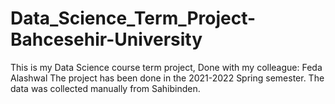 # Data_Science_Term_Project-Bahcesehir-University
This is my Data Science course term project, Done with my colleague: Feda Alashwal
The project has been done in the 2021-2022 Spring semester.
The data was collected manually from Sahibinden.
